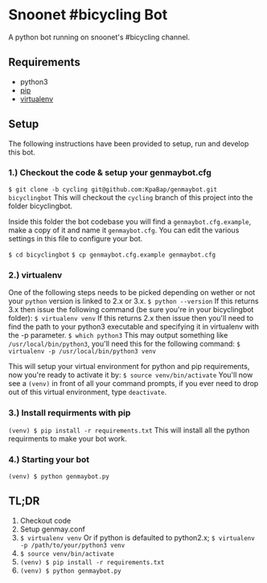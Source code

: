 # Snoonet #bicycling Bot
A python bot running on snoonet's #bicycling channel.

## Requirements
* python3
* [pip](https://pip.pypa.io/en/stable/installing/)
* [virtualenv](https://virtualenv.pypa.io/en/stable/installation/)

## Setup
The following instructions have been provided to setup, run and develop this bot. 

### 1.) Checkout the code & setup your genmaybot.cfg
`$ git clone -b cycling git@github.com:KpaBap/genmaybot.git bicyclingbot`
This will checkout the `cycling` branch of this project into the folder bicyclingbot.

Inside this folder the bot codebase you will find a `genmaybot.cfg.example`, make a copy of it and name it `genmaybot.cfg`. You can edit the various settings in this file to configure your bot.

`$ cd bicyclingbot`
`$ cp genmaybot.cfg.example genmaybot.cfg`

### 2.) virtualenv
One of the following steps needs to be picked depending on wether or not your `python` version is linked to 2.x or 3.x.
`$ python --version`
If this returns 3.x then issue the following command (be sure you're in your bicyclingbot folder):
`$ virtualenv venv`
If this returns 2.x then issue then you'll need to find the path to your python3 executable and specifying it in virtualenv with the -p parameter.
`$ which python3`
This may output something like `/usr/local/bin/python3`, you'll need this for the following command:
`$ virtualenv -p /usr/local/bin/python3 venv`

This will setup your virtual environment for python and pip requirements, now you're ready to activate it by: 
`$ source venv/bin/activate`
You'll now see a `(venv)` in front of all your command prompts, if you ever need to drop out of this virtual environment, type `deactivate`.

### 3.) Install requirments with pip
`(venv) $ pip install -r requirements.txt`
This will install all the python requirments to make your bot work.

### 4.) Starting your bot
`(venv) $ python genmaybot.py`

## TL;DR
1. Checkout code
2. Setup genmay.conf
3. `$ virtualenv venv`
  Or if python is defaulted to python2.x; `$ virtualenv -p /path/to/your/python3 venv`
4. `$ source venv/bin/activate`
5. `(venv) $ pip install -r requirements.txt`
6. `(venv) $ python genmaybot.py`

